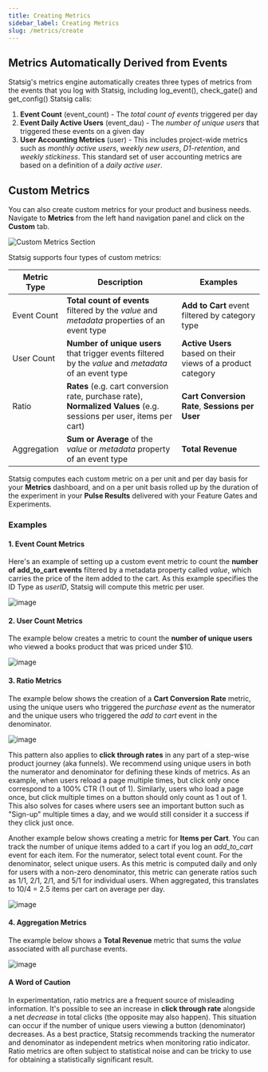 ```yaml
---
title: Creating Metrics
sidebar_label: Creating Metrics
slug: /metrics/create
---
```


## Metrics Automatically Derived from Events

Statsig's metrics engine automatically creates three types of metrics from the events that you log with Statsig, including log_event(), check_gate() and get_config() Statsig calls:
1. **Event Count** (event_count) - The _total count of events_ triggered per day
2. **Event Daily Active Users** (event_dau) - The _number of unique users_ that triggered these events on a given day
3. **User Accounting Metrics** (user) - This includes project-wide metrics such as _monthly active users_, _weekly new users_, _D1-retention_, and _weekly stickiness_. This standard set of user accounting metrics are based on a definition of a _daily active user_. 

## Custom Metrics

You can also create custom metrics for your product and business needs. Navigate to **Metrics** from the left hand navigation panel and click on the **Custom** tab. 

![Custom Metrics Section](https://user-images.githubusercontent.com/77478319/137035147-1d87b955-3f95-46b7-b2c7-fb709f7cec7d.png)

Statsig supports four types of custom metrics:

| Metric Type | Description | Examples |
|-------------|-----------------------|---------|
| Event Count | **Total count of events** filtered by the _value_ and _metadata_ properties of an event type | **Add to Cart** event filtered by category type |
| User Count |  **Number of unique users** that trigger events filtered by the _value_ and _metadata_ of an event type| **Active Users** based on their views of a product category |
| Ratio  | **Rates** (e.g. cart conversion rate, purchase rate),  **Normalized Values** (e.g. sessions per user, items per cart) | **Cart Conversion Rate**, **Sessions per User** |
| Aggregation       | **Sum or Average** of the _value_ or _metadata_ property of an event type  | **Total Revenue** |

Statsig computes each custom metric on a per unit and per day basis for your **Metrics** dashboard, and on a per unit basis rolled up by the duration of the experiment in your **Pulse Results** delivered with your Feature Gates and Experiments.    

### Examples

#### 1. Event Count Metrics
Here's an example of setting up a custom event metric to count the **number of add_to_cart events** filtered by a metadata property called _value_, which carries the price of the item added to the cart. As this example specifies the ID Type as _userID_, Statsig will compute this metric per user.   

![image](https://user-images.githubusercontent.com/1315028/160023689-927c4343-37fd-4f7e-a6e5-30d684b71e10.png)


#### 2. User Count Metrics 
The example below creates a metric to count the **number of unique users** who viewed a books product that was priced under $10.

![image](https://user-images.githubusercontent.com/1315028/160025339-5f9d7e29-5a39-4689-8954-5ba819d9d609.png)



#### 3. Ratio Metrics
The example below shows the creation of a **Cart Conversion Rate** metric, using the unique users who triggered the _purchase event_ as the numerator and the unique users who triggered the _add to cart_ event in the denominator. 

![image](https://user-images.githubusercontent.com/1315028/160025540-550bbee3-cfbd-4fc0-9a46-5db4f2e09c5e.png)

This pattern also applies to **click through rates** in any part of a step-wise product journey (aka funnels). We recommend using unique users in both the numerator and denominator for defining these kinds of metrics. As an example, when users reload a page multiple times, but click only once correspond to a 100% CTR (1 out of 1). Similarly, users who load a page once, but click multiple times on a button should only count as 1 out of 1. This also solves for cases where users see an important button such as "Sign-up" multiple times a day, and we would still consider it a success if they click just once.

Another example below shows creating a metric for **Items per Cart**. You can track the number of unique items added to a cart if you log an _add_to_cart_ event for each item. For the numerator, select total event count. For the denominator, select unique users. As this metric is computed daily and only for users with a non-zero denominator, this metric can generate ratios such as 1/1, 2/1, 2/1, and 5/1 for individual users. When aggregated, this translates to 10/4 = 2.5 items per cart on average per day.

![image](https://user-images.githubusercontent.com/1315028/160026924-165df332-53fe-4faa-a40c-3d5872fa2f8b.png)


#### 4. Aggregation Metrics
The example below shows a **Total Revenue** metric that sums the _value_ associated with all purchase events. 

![image](https://user-images.githubusercontent.com/1315028/160025808-b84b45c5-9817-4fb9-8bd2-fe9fbd25b66a.png)


#### A Word of Caution

In experimentation, ratio metrics are a frequent source of misleading information. It's possible to see an increase in **click through rate** alongside a net _decrease_ in total clicks (the opposite may also happen). This situation can occur if the number of unique users viewing a button (denominator) decreases. As a best practice, Statsig recommends tracking the numerator and denominator as independent metrics when monitoring ratio indicator. Ratio metrics are often subject to statistical noise and can be tricky to use for obtaining a statistically significant result.
